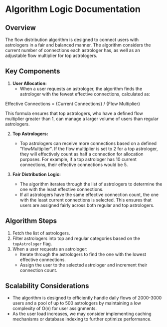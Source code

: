 # Algorithm Logic Documentation

## Overview

The flow distribution algorithm is designed to connect users with astrologers in a fair and balanced manner. The algorithm considers the current number of connections each astrologer has, as well as an adjustable flow multiplier for top astrologers.

## Key Components

1. **User Allocation:**
   - When a user requests an astrologer, the algorithm finds the astrologer with the fewest effective connections, calculated as:

 Effective Connections  = {Current Connections} / {Flow Multiplier}
   

   This formula ensures that top astrologers, who have a defined flow multiplier greater than 1, can manage a larger volume of users than regular astrologers.

2. **Top Astrologers:**
   - Top astrologers can receive more connections based on a defined "flowMultiplier". If the flow multiplier is set to 2 for a top astrologer, they will effectively count as half a connection for allocation purposes. For example, if a top astrologer has 10 current connections, their effective connections would be 5.

3. **Fair Distribution Logic:**
   - The algorithm iterates through the list of astrologers to determine the one with the least effective connections.
   - If all astrologers have the same effective connection count, the one with the least current connections is selected. This ensures that users are assigned fairly across both regular and top astrologers.

## Algorithm Steps

1. Fetch the list of astrologers.
2. Filter astrologers into top and regular categories based on the `topAstrologer` flag.
3. When a user requests an astrologer:
   - Iterate through the astrologers to find the one with the lowest effective connections.
   - Assign the user to the selected astrologer and increment their connection count.

## Scalability Considerations

- The algorithm is designed to efficiently handle daily flows of 2000-3000 users and a pool of up to 500 astrologers by maintaining a low complexity of O(n) for user assignments.
- As the user load increases, we may consider implementing caching mechanisms or database indexing to further optimize performance.

